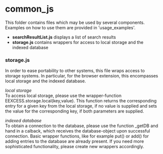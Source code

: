 common\_js
============
This folder contains files which may be used by several components. Examples on how to use them are provided in 'usage\_examples'.

* **searchResultList.js** displays a list of search results
* **storage.js** contains wrappers for access to local storage and the indexed database

### storage.js
In order to ease portability to other systems, this file wraps access to storage systems. In particular, for the browser extension, this encompasses local storage and the indexed database.  

_local storage_  
To access local storage, please use the wrapper-function EEXCESS.storage.local(key,value). This function returns the corresponding entry for a given key from the local storage, if no value is supplied and sets the value for the corresponding key, if both parameters are supplied.  

_indexed database_  
To obtain a connection to the database, please use the function _getDB and hand in a calback, which receives the database-object upon successful connection. Basic wrapper functions, like for example put() or add() for adding entries to the database are already present. If you need more sophisticated functionality, please create new wrappers accordingly.
